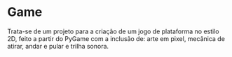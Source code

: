 # Game
Trata-se de um projeto para a criação de um jogo de plataforma no estilo 2D, feito a partir do PyGame com a inclusão de: arte em pixel, mecânica de atirar, andar e pular e trilha sonora.
